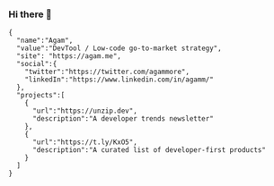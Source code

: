 ### Hi there 👋

```
{
  "name":"Agam",
  "value":"DevTool / Low-code go-to-market strategy",
  "site": "https://agam.me",
  "social":{
    "twitter":"https://twitter.com/agammore",
    "linkedIn":"https://www.linkedin.com/in/agamm/"
  },
  "projects":[
    {
      "url":"https://unzip.dev",
      "description":"A developer trends newsletter"
    },
    {
      "url":"https://t.ly/KxO5",
      "description":"A curated list of developer-first products"
    }
  ]
}

```
<!-- Backup
{  
&ensp;&ensp;"name"</font>: "Agam",  
&ensp;&ensp;"value": "DevTool / Low-code go-to-market strategy",  
&ensp;&ensp;"site": "DevTool / Low-code go-to-market strategy",  
&ensp;&ensp;"social": {  
&ensp;&ensp;&ensp;&ensp;"twitter": "[@agammore](https://twitter.com/agammore)",  
&ensp;&ensp;&ensp;&ensp;"linkedIn": "[agamm](https://www.linkedin.com/in/agamm/)"  
&ensp;&ensp;},  
&ensp;&ensp;"projects": [  
&ensp;&ensp;&ensp;&ensp;{  
&ensp;&ensp;&ensp;&ensp;&ensp;&ensp;"url": "[unzip.dev](https://unzip.dev)",  
&ensp;&ensp;&ensp;&ensp;&ensp;&ensp;"description": "A developer trends newsletter"  
&ensp;&ensp;&ensp;&ensp;},  
&ensp;&ensp;&ensp;&ensp;{  
&ensp;&ensp;&ensp;&ensp;&ensp;&ensp;"url": "[awesome-developer-first](https://github.com/agamm/awesome-developer-first)",  
&ensp;&ensp;&ensp;&ensp;&ensp;&ensp;"description": "A curated list of developer-first products"  
&ensp;&ensp;&ensp;&ensp;}  
&ensp;&ensp;]  
}-->
